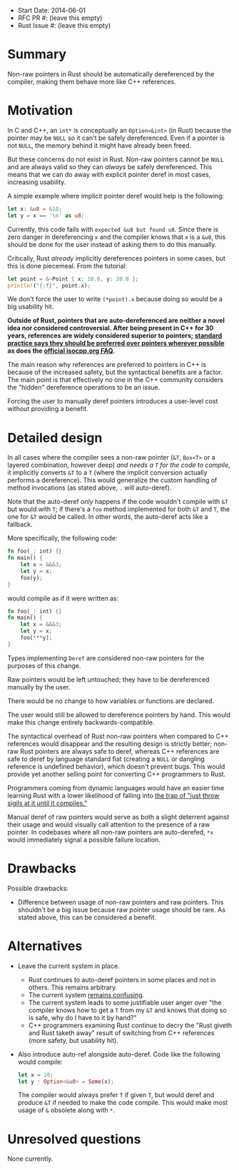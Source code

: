 - Start Date: 2014-06-01
- RFC PR #: (leave this empty)
- Rust Issue #: (leave this empty)

# Summary

Non-raw pointers in Rust should be automatically dereferenced by the compiler,
making them behave more like C++ references.

# Motivation

In C and C++, an `int*` is conceptually an `Option<&int>` (in Rust) because the
pointer may be `NULL` so it can't be safely dereferenced. Even if a pointer is
not `NULL`, the memory behind it might have already been freed.

But these concerns do not exist in Rust. Non-raw pointers cannot be `NULL` and
are always valid so they can _always_ be safely dereferenced. This means that we
can do away with explicit pointer deref in most cases, increasing usability.

A simple example where implicit pointer deref would help is the following:

```rust
let x: &u8 = &10;
let y = x == '\n' as u8;
```

Currently, this code fails with `expected &u8 but found u8`. Since there is zero
danger in dereferencing `x` and the compiler knows that `x` is a `&u8`, this
should be done for the user instead of asking them to do this manually.

Critically, Rust _already_ implicitly dereferences pointers in some cases, but
this is done piecemeal. From the tutorial:

```rust
let point = &~Point { x: 10.0, y: 20.0 };
println!("{:f}", point.x);
```

We don't force the user to write `(*point).x` because doing so would be a big
usability hit.

**Outside of Rust, pointers that are auto-dereferenced are neither a novel idea
nor considered controversial. After being present in C++ for 30 years,
references are widely considered superior to pointers; [standard practice says
they should be preferred over pointers wherever possible][so-practice] as does
the [official isocpp.org FAQ][isocpp].**

The main reason why references are preferred to pointers in C++ is because of
the increased safety, but the syntactical benefits are a factor. The main point
is that effectively no one in the C++ community considers the "hidden"
dereference operations to be an issue.

Forcing the user to manually deref pointers introduces a user-level cost without
providing a benefit.

# Detailed design

In all cases where the compiler sees a non-raw pointer (`&T`, `Box<T>` or a
layered combination, however deep) _and needs a `T` for the code to compile_, it
implicitly converts `&T` to a `T` (where the implicit conversion actually
performs a dereference). This would generalize the custom handling of method
invocations (as stated above, `.` will auto-deref).

Note that the auto-deref _only_ happens if the code wouldn't compile with `&T`
but would with `T`; if there's a `foo` method implemented for both `&T` and `T`,
the one for `&T` would be called. In other words, the auto-deref acts like a
fallback.

More specifically, the following code:

```rust
fn foo(_: int) {}
fn main() {
    let x = &&&3;
    let y = x;
    foo(y);
}
```

would compile as if it were written as:

```rust
fn foo(_: int) {}
fn main() {
    let x = &&&3;
    let y = x;
    foo(***y);
}
```

Types implementing `Deref` are considered non-raw pointers for the purposes of
this change.

Raw pointers would be left untouched; they have to be dereferenced manually by
the user.

There would be no change to how variables or functions are declared.

The user would still be allowed to dereference pointers by hand. This would make
this change entirely backwards-compatible.

The syntactical overhead of Rust non-raw pointers when compared to C++
references would disappear and the resulting design is strictly better; non-raw
Rust pointers are always safe to deref, whereas C++ references are safe to deref
by language standard fiat (creating a `NULL` or dangling reference is undefined
behavior), which doesn't prevent bugs. This would provide yet another selling
point for converting C++ programmers to Rust.

Programmers coming from dynamic languages would have an easier time learning
Rust with a lower likelihood of falling into [the trap of "just throw sigils at
it until it compiles."][sigils-trap]

Manual deref of raw pointers would serve as both a slight deterrent against
their usage and would visually call attention to the presence of a raw pointer.
In codebases where all non-raw pointers are auto-derefed, `*x` would immediately
signal a possible failure location.

# Drawbacks

Possible drawbacks:

- Difference between usage of non-raw pointers and raw pointers. This shouldn't
  be a big issue because raw pointer usage should be rare. As stated above, this
  can be considered a benefit.

# Alternatives

- Leave the current system in place.
    - Rust continues to auto-deref pointers in some places and not in others.
      This remains arbitrary.
    - The current system [remains confusing][confusing].
    - The current system leads to some justifiable user anger over "the compiler
      knows how to get a `T` from my `&T` and knows that doing so is safe, why
      do I have to it by hand?"
    - C++ programmers examining Rust continue to decry the "Rust giveth and Rust
      taketh away" result of switching from C++ references (more safety, but
      usability hit).
- Also introduce auto-ref alongside auto-deref. Code like the following would
  compile:

    ```rust
    let x = 10;
    let y : Option<&u8> = Some(x);
    ```
  The compiler would always prefer `T` if given `T`, but would deref and produce
  `&T` if needed to make the code compile. This would make most usage of `&`
  obsolete along with `*`.

# Unresolved questions

None currently.

[so-practice]: http://stackoverflow.com/a/7058373/1672783
[isocpp]: https://isocpp.org/wiki/faq/references#refs-vs-ptrs
[confusing]: http://www.reddit.com/r/rust/comments/272i7p/rfc_autodereferencing_nonraw_pointers/chws5x7
[sigils-trap]: http://www.reddit.com/r/rust/comments/272i7p/rfc_autodereferencing_nonraw_pointers/chwzvnb
